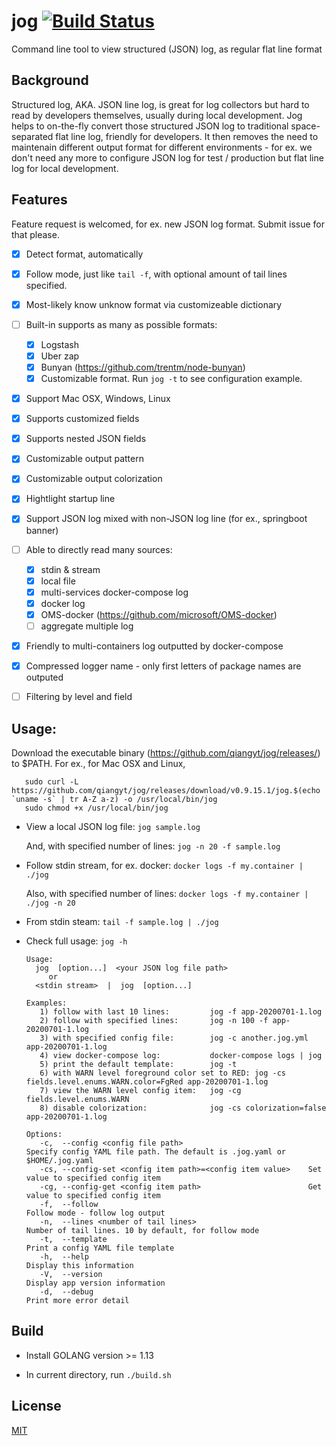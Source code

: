 # jog [![Build Status](https://travis-ci.org/qiangyt/jog.svg?branch=master)](https://travis-ci.org/qiangyt/jog)
Command line tool to view structured (JSON) log, as regular flat line format


## Background

Structured log, AKA. JSON line log, is great for log collectors but hard to read by developers themselves, usually during local development. Jog helps to on-the-fly convert those structured JSON log to traditional space-separated flat line log, friendly for developers. It then removes the need to maintenain different output format for different environments - for ex. we don't need any more to configure JSON log for test / production but flat line log for local development.

## Features

   Feature request is welcomed, for ex. new JSON log format. Submit issue for that please.

   - [x] Detect format, automatically

   - [x] Follow mode, just like `tail -f`, with optional amount of tail lines specified.

   - [x] Most-likely know unknow format via customizeable dictionary

   - [ ] Built-in supports as many as possible formats:

      - [x] Logstash
      - [x] Uber zap
      - [x] Bunyan (https://github.com/trentm/node-bunyan)
      - [x] Customizable format. Run `jog -t` to see configuration example.

   - [x] Support Mac OSX, Windows, Linux

   - [x] Supports customized fields

   - [x] Supports nested JSON fields

   - [x] Customizable output pattern

   - [x] Customizable output colorization

   - [x] Hightlight startup line

   - [x]  Support JSON log mixed with non-JSON log line (for ex., springboot banner)

   - [ ] Able to directly read many sources:
      - [x] stdin & stream
      - [x] local file
      - [x] multi-services docker-compose log
      - [x] docker log
      - [x] OMS-docker (https://github.com/microsoft/OMS-docker)
      - [ ] aggregate multiple log

   - [x]  Friendly to multi-containers log outputted by docker-compose

   - [x]  Compressed logger name - only first letters of package names are outputed

   - [ ]  Filtering by level and field

## Usage:
  Download the executable binary (https://github.com/qiangyt/jog/releases/) to $PATH. For ex., for Mac OSX and Linux,

  ```shell
     sudo curl -L https://github.com/qiangyt/jog/releases/download/v0.9.15.1/jog.$(echo `uname -s` | tr A-Z a-z) -o /usr/local/bin/jog
     sudo chmod +x /usr/local/bin/jog
  ```

   * View a local JSON log file: `jog sample.log`

     And, with specified number of lines: `jog -n 20 -f sample.log`

   * Follow stdin stream, for ex. docker: `docker logs -f my.container | ./jog`

     Also, with specified number of lines: `docker logs -f my.container | ./jog -n 20`

   * From stdin steam: `tail -f sample.log | ./jog`

   * Check full usage: `jog -h`

      ```
      Usage:
        jog  [option...]  <your JSON log file path>
           or
        <stdin stream>  |  jog  [option...]

      Examples:
         1) follow with last 10 lines:         jog -f app-20200701-1.log
         2) follow with specified lines:       jog -n 100 -f app-20200701-1.log
         3) with specified config file:        jog -c another.jog.yml app-20200701-1.log
         4) view docker-compose log:           docker-compose logs | jog
         5) print the default template:        jog -t
         6) with WARN level foreground color set to RED: jog -cs fields.level.enums.WARN.color=FgRed app-20200701-1.log
         7) view the WARN level config item:   jog -cg fields.level.enums.WARN
         8) disable colorization:              jog -cs colorization=false app-20200701-1.log

      Options:
         -c,  --config <config file path>                            Specify config YAML file path. The default is .jog.yaml or $HOME/.jog.yaml
         -cs, --config-set <config item path>=<config item value>    Set value to specified config item
         -cg, --config-get <config item path>                        Get value to specified config item
         -f,  --follow                                               Follow mode - follow log output
         -n,  --lines <number of tail lines>                         Number of tail lines. 10 by default, for follow mode
         -t,  --template                                             Print a config YAML file template
         -h,  --help                                                 Display this information
         -V,  --version                                              Display app version information
         -d,  --debug                                                Print more error detail
     ```

## Build

   *  Install GOLANG version >= 1.13

   *  In current directory, run `./build.sh`

## License

[MIT](/LICENSE)
